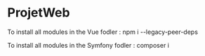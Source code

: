 # ProjetWeb

To install all modules in the Vue fodler : npm i --legacy-peer-deps

To install all modules in the Symfony fodler : composer i